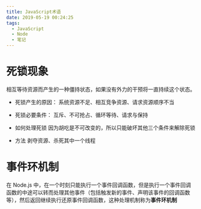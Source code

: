```yaml
---
title: JavaScript术语
date: 2019-05-19 00:24:25
tags:
  - JavaScript
  - Node
  - 笔记
---
```


# 死锁现象

相互等待资源而产生的一种僵持状态，如果没有外力的干预将一直持续这个状态。

- 死锁产生的原因：
  系统资源不足、相互竞争资源、请求资源顺序不当

- 死锁必要条件：
  互斥、不可抢占、循环等待、请求与保持

- 如何处理死锁
  因为胡吃是不可改变的，所以只能破坏其他三个条件来解除死锁

- 方法
  剥夺资源、杀死其中一个线程

# 事件环机制

在 Node.js 中，在一个时刻只能执行一个事件回调函数，但是执行一个事件回调函数的中途可以转而处理其他事件（包括触发新的事件、声明该事件的回调函数等），然后返回继续执行还原事件回调函数，这种处理机制称为**事件环机制**
